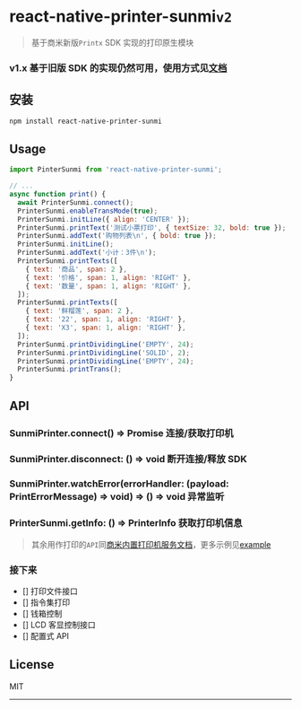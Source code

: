 # react-native-printer-sunmi`v2`

> 基于商米新版`Printx` SDK 实现的打印原生模块

### v1.x 基于旧版 SDK 的实现仍然可用，使用方式见[文档](./README.old.md)

## 安装

```sh
npm install react-native-printer-sunmi
```

## Usage

```js
import PinterSunmi from 'react-native-printer-sunmi';

// ...
async function print() {
  await PrinterSunmi.connect();
  PrinterSunmi.enableTransMode(true);
  PrinterSunmi.initLine({ align: 'CENTER' });
  PrinterSunmi.printText('测试小票打印', { textSize: 32, bold: true });
  PrinterSunmi.addText('购物列表\n', { bold: true });
  PrinterSunmi.initLine();
  PrinterSunmi.addText('小计：3件\n');
  PrinterSunmi.printTexts([
    { text: '商品', span: 2 },
    { text: '价格', span: 1, align: 'RIGHT' },
    { text: '数量', span: 1, align: 'RIGHT' },
  ]);
  PrinterSunmi.printTexts([
    { text: '鲜榴莲', span: 2 },
    { text: '22', span: 1, align: 'RIGHT' },
    { text: 'X3', span: 1, align: 'RIGHT' },
  ]);
  PrinterSunmi.printDividingLine('EMPTY', 24);
  PrinterSunmi.printDividingLine('SOLID', 2);
  PrinterSunmi.printDividingLine('EMPTY', 24);
  PrinterSunmi.printTrans();
}
```

## API

### SunmiPrinter.connect() => Promise<boolean> 连接/获取打印机

### SunmiPrinter.disconnect: () => void 断开连接/释放 SDK

### SunmiPrinter.watchError(errorHandler: (payload: PrintErrorMessage) => void) => () => void 异常监听

### PrinterSunmi.getInfo: () => PrinterInfo 获取打印机信息

> 其余用作打印的`API`同[商米内置打印机服务文档](https://developer.sunmi.com/docs/zh-CN/xeghjk491/maceghjk502)，更多示例见[example](./example/src/App.tsx)

### 接下来

- [] 打印文件接口
- [] 指令集打印
- [] 钱箱控制
- [] LCD 客显控制接口
- [] 配置式 API

## License

MIT

---

